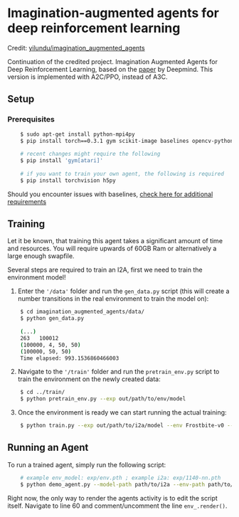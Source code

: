 # Imagination-augmented agents for deep reinforcement learning
Credit: [yilundu/imagination_augmented_agents](https://github.com/yilundu/imagination_augmented_agents)

Continuation of the credited project. Imagination Augmented Agents for Deep Reinforcement Learning, based on the [paper](https://arxiv.org/abs/1707.06203) by Deepmind. This version is implemented with A2C/PPO, instead of A3C.

## Setup
### Prerequisites
```bash
    $ sudo apt-get install python-mpi4py
    $ pip install torch==0.3.1 gym scikit-image baselines opencv-python
    
    # recent changes might require the following
    $ pip install 'gym[atari]'
    
    # if you want to train your own agent, the following is required
    $ pip install torchvision h5py
```

Should you encounter issues with baselines, [check here for additional requirements](https://github.com/openai/baselines)

## Training

Let it be known, that training this agent takes a significant amount of time and resources. You will require upwards of 60GB Ram or alternatively a large enough swapfile.

Several steps are required to train an I2A, first we need to train the environment model! 

1. Enter the `'/data'` folder and run the `gen_data.py` script (this will create a number transitions in the real environment to train the model on):

```bash
    $ cd imagination_augmented_agents/data/
    $ python gen_data.py
    
    (...)
    263   100012
    (100000, 4, 50, 50)
    (100000, 50, 50)
    Time elapsed: 993.1536860466003
```

2. Navigate to the `'/train'` folder and run the `pretrain_env.py` script to train the environment on the newly created data:

```bash
    $ cd ../train/
    $ python pretrain_env.py --exp out/path/to/env/model
```

3. Once the environment is ready we can start running the actual training:

```bash
    $ python train.py --exp out/path/to/i2a/model --env Frostbite-v0 --env-path env/model/path --snapshot 100 --eval 20
```

## Running an Agent

To run a trained agent, simply run the following script:

```bash
    # example env_model: exp/env.pth ; example i2a: exp/1140-nn.pth
    $ python demo_agent.py --model-path path/to/i2a --env-path path/to/env/model
```

Right now, the only way to render the agents activity is to edit the script itself. Navigate to line 60 and comment/uncomment the line `env_.render()`.
